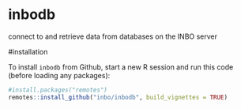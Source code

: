 # inbodb
connect to and retrieve data from databases on the INBO server

#installation

To install `inbodb` from Github, start a new R session and run this code (before loading any packages):

```r
#install.packages("remotes")
remotes::install_github("inbo/inbodb", build_vignettes = TRUE)
```
